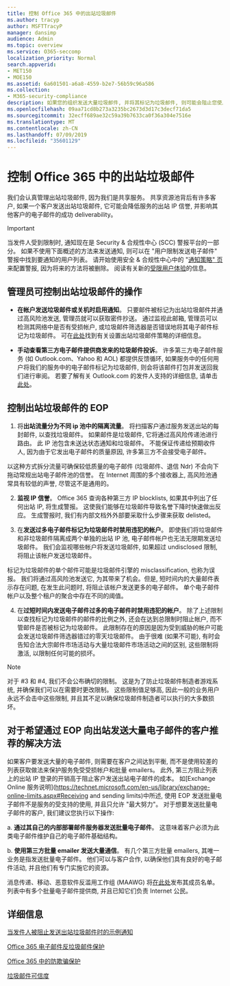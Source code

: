 ```yaml
---
title: 控制 Office 365 中的出站垃圾邮件
ms.author: tracyp
author: MSFTTracyP
manager: dansimp
audience: Admin
ms.topic: overview
ms.service: O365-seccomp
localization_priority: Normal
search.appverid:
- MET150
- MOE150
ms.assetid: 6a601501-a6a8-4559-b2e7-56b59c96a586
ms.collection:
- M365-security-compliance
description: 如果您的组织发送大量垃圾邮件, 并将其标记为垃圾邮件, 则可能会阻止您使用 Office 365 发送电子邮件。 阅读本文, 了解有关此操作的原因以及您可以执行的操作的详细信息。
ms.openlocfilehash: 09aa71cd8b273a3235bc2673d3d17c3decf71da5
ms.sourcegitcommit: 32ecff689ae32c59a39b7633ca0f36a304e7516e
ms.translationtype: MT
ms.contentlocale: zh-CN
ms.lasthandoff: 07/09/2019
ms.locfileid: "35601129"
---
```

# <a name="controlling-outbound-spam-in-office-365"></a>控制 Office 365 中的出站垃圾邮件

我们会认真管理出站垃圾邮件, 因为我们是共享服务。  共享资源池背后有许多客户, 如果一个客户发送出站垃圾邮件, 它可能会降低服务的出站 IP 信誉, 并影响其他客户的电子邮件的成功 deliverability。

> [!IMPORTANT]
> 当发件人受到限制时, 通知现在是 Security & 合规性中心 (SCC) 警报平台的一部分。 如果不使用下面概述的方法来发送通知, 则可以在 "用户限制发送电子邮件" 警报中找到要通知的用户列表。 请开始使用安全 & 合规性中心中的 "[通知策略" 页](https://sip.protection.office.com/alertpolicies)来配置警报, 因为将来的方法将被删除。 阅读有关新的[受限用户体验](https://docs.microsoft.com/en-us/Office365/SecurityCompliance/removing-user-from-restricted-users-portal-after-spam)的信息。

## <a name="what-admins-can-do-to-control-outbound-spam"></a>管理员可控制出站垃圾邮件的操作

- **在帐户发送垃圾邮件或关机时启用通知**。 只要邮件被标记为出站垃圾邮件并通过高风险池发送, 管理员就可以获取密件抄送。 通过监视此邮箱, 管理员可以检测其网络中是否有受损帐户, 或垃圾邮件筛选器是否错误地将其电子邮件标记为垃圾邮件。  可在[此处](configure-the-outbound-spam-policy.md)找到有关设置出站垃圾邮件策略的详细信息。
 
- **手动查看第三方电子邮件提供商发来的垃圾邮件投诉**。 许多第三方电子邮件服务 (如 Outlook.com、Yahoo 和 AOL) 都提供反馈循环, 如果服务中的任何用户将我们的服务中的电子邮件标记为垃圾邮件, 则会将该邮件打包并发送回我们进行审阅。 若要了解有关 Outlook.com 的发件人支持的详细信息, 请单击[此处](https://sendersupport.olc.protection.outlook.com/pm/services.aspx)。

## <a name="what-eop-does-to-control-outbound-spam"></a>控制出站垃圾邮件的 EOP 

1. 将**出站流量分为不同 ip 池中的隔离流量**。 将扫描客户通过服务发送出站的每封邮件, 以查找垃圾邮件。 如果邮件是垃圾邮件, 它将通过高风险传递池进行路由。 此 IP 池包含未送达状态通知和垃圾邮件。 不能保证传递给预期收件人, 因为由于它发出电子邮件的质量原因, 许多第三方不会接受电子邮件。

以这种方式拆分流量可确保较低质量的电子邮件 (垃圾邮件、退信 Ndr) 不会向下拖动常规出站电子邮件池的信誉。 在 Internet 周围的多个接收器上, 高风险池通常具有较低的声誉, 尽管这不是通用的。 

2. **监视 IP 信誉**。 Office 365 查询各种第三方 IP blocklists, 如果其中列出了任何出站 IP, 将生成警报。 这使我们能够在垃圾邮件导致名誉下降时快速做出反应。 生成警报时, 我们有内部文档外外部要采取什么步骤来获取 delisted。 

3. 在**发送过多电子邮件标记为垃圾邮件时禁用违犯的帐户**。 即使我们将垃圾邮件和非垃圾邮件隔离成两个单独的出站 IP 池, 电子邮件帐户也无法无限期发送垃圾邮件。 我们会监视哪些帐户将发送垃圾邮件, 如果超过 undisclosed 限制, 将阻止该帐户发送垃圾邮件。

标记为垃圾邮件的单个邮件可能是垃圾邮件引擎的 misclassification, 也称为误报。 我们将通过高风险池发送它, 为其带来了机会。但是, 短时间内的大量邮件表示存在问题, 在发生此问题时, 将阻止该帐户发送更多的电子邮件。 单个电子邮件帐户以及整个租户的聚合中存在不同的阈值。

4. 在**过短时间内发送电子邮件过多的电子邮件时禁用违犯的帐户**。 除了上述限制以查找标记为垃圾邮件的邮件的比例之外, 还会在达到总限制时阻止帐户, 而不管邮件是否被标记为垃圾邮件。 此限制存在的原因是因为受到威胁的帐户可能会发送垃圾邮件筛选器错过的零天垃圾邮件。 由于很难 (如果不可能), 有时会告知合法大宗邮件市场活动与大量垃圾邮件市场活动之间的区别, 这些限制将激活, 以限制任何可能的损坏。

> [!NOTE]
> 对于 #3 和 #4, 我们不会公布确切的限制。  这是为了防止垃圾邮件制造者游戏系统, 并确保我们可以在需要时更改限制。 这些限制值足够高, 因此一般的业务用户永远不会击中这些限制, 并且其不足以确保垃圾邮件制造者可以执行的大多数损坏。 

## <a name="recommended-workarounds-for-customers-who-want-to-send-outbound-a-lot-of-email-through-eop"></a>对于希望通过 EOP 向出站发送大量电子邮件的客户推荐的解决方法

如果客户要发送大量的电子邮件, 则需要在客户之间达到平衡, 而不是使用较差的列表获取做法来保护服务免受受损帐户和批量 emailers。 此外, 第三方阻止列表上的出站 IP 登录的开销高于阻止客户发送出站电子邮件的成本。 如[Exchange Online 服务说明](https://technet.microsoft.com/en-us/library/exchange-online-limits.aspx#Receiving and sending limits)中所述, 使用 EOP 发送批量电子邮件不是服务的受支持的使用, 并且只允许 "最大努力"。 对于想要发送批量电子邮件的客户, 我们建议您执行以下操作:

a. **通过其自己的内部部署邮件服务器发送批量电子邮件**。 这意味着客户必须为此类电子邮件维护自己的电子邮件基础结构。

b. **使用第三方批量 emailer 发送大量通信**。 有几个第三方批量 emailers, 其唯一业务是指发送批量电子邮件。 他们可以与客户合作, 以确保他们具有良好的电子邮件活动, 并且他们有专门实施它的资源。 

消息传递、移动、恶意软件反滥用工作组 (MAAWG) 将[在此处](http://www.maawg.org/about/roster)发布其成员名单。 列表中有多个批量电子邮件提供商, 并且已知它们负责 Internet 公民。 
  
## <a name="for-more-information"></a>详细信息

[当发件人被阻止发送出站垃圾邮件时的示例通知](sample-notification-when-a-sender-is-blocked-sending-outbound-spam.md)

[Office 365 电子邮件反垃圾邮件保护](anti-spam-protection.md)

[Office 365 中的防欺骗保护](anti-spoofing-protection.md)

[垃圾邮件可信度](spam-confidence-levels.md)
